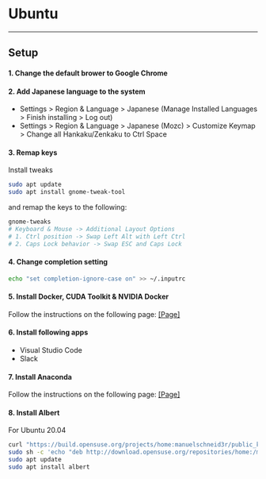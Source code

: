 # Ubuntu
---

## Setup

#### 1. Change the default brower to Google Chrome

#### 2. Add Japanese language to the system

- Settings > Region & Language > Japanese (Manage Installed Languages > Finish installing > Log out)
- Settings > Region & Language > Japanese (Mozc) > Customize Keymap > Change all Hankaku/Zenkaku to Ctrl Space

#### 3. Remap keys

Install tweaks

```bash
sudo apt update
sudo apt install gnome-tweak-tool
```

and remap the keys to the following:

```bash
gnome-tweaks
# Keyboard & Mouse -> Additional Layout Options
# 1. Ctrl position -> Swap Left Alt with Left Ctrl
# 2. Caps Lock behavior -> Swap ESC and Caps Lock
```

#### 4. Change completion setting

```bash
echo "set completion-ignore-case on" >> ~/.inputrc
```

#### 5. Install Docker, CUDA Toolkit & NVIDIA Docker

Follow the instructions on the following page: [[Page]](https://docs.nvidia.com/datacenter/cloud-native/container-toolkit/install-guide.html#installing-docker-ce)

#### 6. Install following apps

- Visual Studio Code
- Slack

#### 7. Install Anaconda

Follow the instructions on the following page: [[Page]](https://docs.anaconda.com/anaconda/install/linux/)

#### 8. Install Albert

For Ubuntu 20.04

```bash
curl "https://build.opensuse.org/projects/home:manuelschneid3r/public_key" | sudo apt-key add -
sudo sh -c 'echo "deb http://download.opensuse.org/repositories/home:/manuelschneid3r/xUbuntu_20.04/ /" >> /etc/apt/sources.list.d/home:manuelschneid3r.list'
sudo apt update
sudo apt install albert
```
